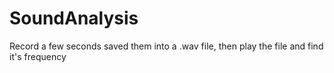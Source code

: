 SoundAnalysis
=============
Record a few seconds saved them into a .wav file, then play the file and find it's frequency
